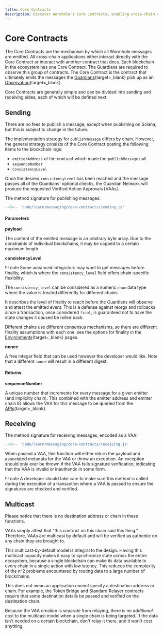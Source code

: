 ```yaml
---
title: Core Contracts
description: Discover Wormhole's Core Contracts, enabling cross-chain communication with message sending, receiving, and multicast features for efficient synchronization.
---
```


# Core Contracts

The Core Contracts are the mechanism by which all Wormhole messages are emitted. All cross-chain applications either interact directly with the Core Contract or interact with another contract that does. Each blockchain in the ecosystem has one Core Contract.  The Guardians are required to observe this group of contracts. The Core Contract is the contract that ultimately emits the messages the [Guardians](/learn/infrastructure/guardians/){target=\_blank} pick up as an [Observation](#){target=\_blank}.

Core Contracts are generally simple and can be divided into sending and receiving sides, each of which will be defined next. 

## Sending

There are no fees to publish a message, except when publishing on Solana, but this is subject to change in the future.

The implementation strategy for `publishMessage` differs by chain. However, the general strategy consists of the Core Contract posting the following items to the blockchain logs:
- `emitterAddress` of the contract which made the `publishMessage` call
- `sequenceNumber`
- `consistencyLevel` 

Once the desired `consistencyLevel` has been reached and the message passes all of the Guardians' optional checks, the Guardian Network will produce the requested Verified Action Approvals [VAAs].

The method signature for publishing messages:

```js
--8<-- 'code/learn/messaging/core-contracts/sending.js'
```

#### Parameters

**payload**

The content of the emitted message is an arbitrary byte array. Due to the constraints of individual blockchains, it may be capped to a certain maximum length.

**consistencyLevel**

!!! note
    Some advanced integrators may want to get messages before finality, which is where the `consistency_level` field offers chain-specific flexibility.

The `consistency_level` can be considered as a numeric `enum` data type where the value is treated differently for different chains.

It describes the level of finality to reach before the Guardians will observe and attest the emitted event. This is a defense against reorgs and rollbacks since a transaction, once considered `final`, is guaranteed not to have the state changes it caused be rolled back.

Different chains use different consensus mechanisms, so there are different finality assumptions with each one, see the options for finality in the [Environments](#){target=\_blank} pages. <!-- link to blockchain platforms -->

**nonce**

A free integer field that can be used however the developer would like. Note that a different `nonce` will result in a different digest.

#### Returns

**sequenceNumber**

A unique number that increments for every message for a given emitter (and implicitly chain). This combined with the emitter address and emitter chain ID allows the VAA for this message to be queried from the [APIs](#){target=\_blank}.

## Receiving

The method signature for receiving messages, encoded as a VAA:

```js
--8<-- 'code/learn/messaging/core-contracts/receiving.js'
```

When passed a VAA, this function will either return the payload and associated metadata for the VAA or throw an exception. An exception should only ever be thrown if the VAA fails signature verification, indicating that the VAA is invalid or inauthentic in some form.

!!! note
    A developer should take care to make sure this method is called during the execution of a transaction where a VAA is passed to ensure the signatures are checked and verified.

## Multicast

Please notice that there is no destination address or chain in these functions.

VAAs simply attest that "this contract on this chain said this thing." Therefore, VAAs are multicast by default and will be verified as authentic on any chain they are brought to.

This multicast-by-default model is integral to the design. Having this multicast capacity makes it easy to synchronize state across the entire ecosystem, because a single blockchain can make its data available to every chain in a single action with low latency. This reduces the complexity of the n^2 problems encountered by routing data to a large number of blockchains.

This does not mean an application _cannot_ specify a destination address or chain. For example, the Token Bridge and Standard Relayer contracts require that some destination details be passed and verified on the destination chain.

Because the VAA creation is separate from relaying, there is no _additional_ cost to the multicast model when a single chain is being targeted. If the data isn't needed on a certain blockchain, don't relay it there, and it won't cost anything.

